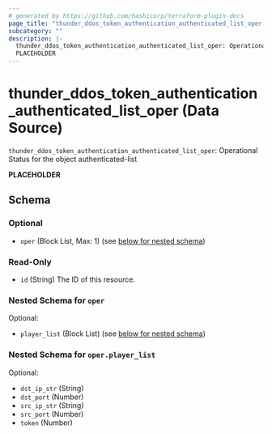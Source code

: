 ```yaml
---
# generated by https://github.com/hashicorp/terraform-plugin-docs
page_title: "thunder_ddos_token_authentication_authenticated_list_oper Data Source - terraform-provider-thunder"
subcategory: ""
description: |-
  thunder_ddos_token_authentication_authenticated_list_oper: Operational Status for the object authenticated-list
  PLACEHOLDER
---
```


# thunder_ddos_token_authentication_authenticated_list_oper (Data Source)

`thunder_ddos_token_authentication_authenticated_list_oper`: Operational Status for the object authenticated-list

__PLACEHOLDER__



<!-- schema generated by tfplugindocs -->
## Schema

### Optional

- `oper` (Block List, Max: 1) (see [below for nested schema](#nestedblock--oper))

### Read-Only

- `id` (String) The ID of this resource.

<a id="nestedblock--oper"></a>
### Nested Schema for `oper`

Optional:

- `player_list` (Block List) (see [below for nested schema](#nestedblock--oper--player_list))

<a id="nestedblock--oper--player_list"></a>
### Nested Schema for `oper.player_list`

Optional:

- `dst_ip_str` (String)
- `dst_port` (Number)
- `src_ip_str` (String)
- `src_port` (Number)
- `token` (Number)


